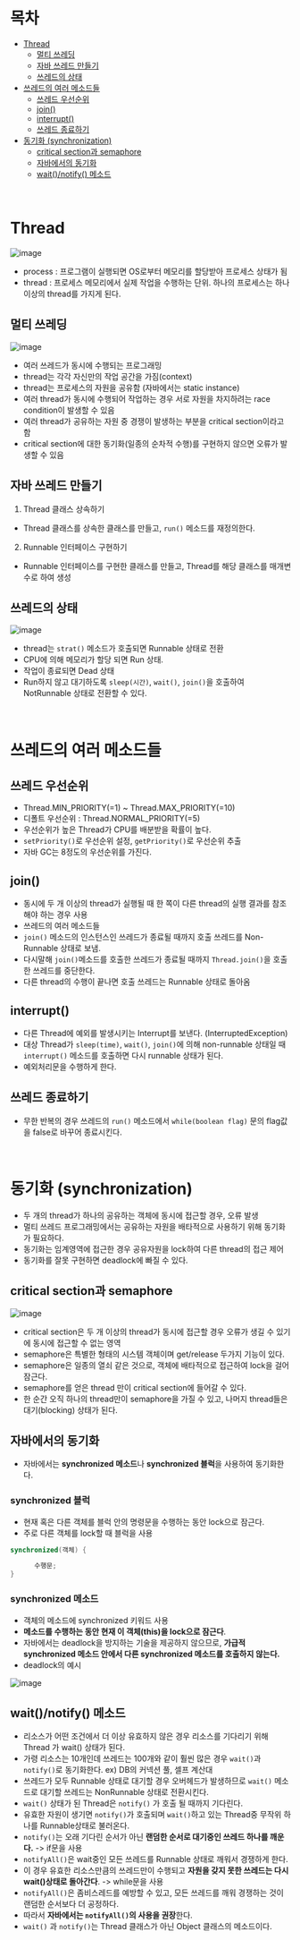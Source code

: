 # 목차
- [Thread](#thread)
  - [멀티 쓰레딩](#멀티-쓰레딩)
  - [자바 쓰레드 만들기](#자바-쓰레드-만들기)
  - [쓰레드의 상태](#쓰레드의-상태)
- [쓰레드의 여러 메소드들](#쓰레드의-여러-메소드들)
  - [쓰레드 우선순위](#쓰레드-우선순위)
  - [join()](#join)
  - [interrupt()](#interrupt)
  - [쓰레드 종료하기](#쓰레드-종료하기)
- [동기화 (synchronization)](#동기화-synchronization)
  - [critical section과 semaphore](#critical-section과-semaphore)
  - [자바에서의 동기화](#자바에서의-동기화)
  - [wait()/notify() 메소드](#waitnotify-메소드)
<br>

# Thread 

![image](https://user-images.githubusercontent.com/106129404/230759604-2d35b58e-51f8-4949-8866-667ba238c823.png)

- process : 프로그램이 실행되면 OS로부터 메모리를 할당받아 프로세스 상태가 됨
- thread : 프로세스 메모리에서 실제 작업을 수행하는 단위. 하나의 프로세스는 하나 이상의 thread를 가지게 된다.

## 멀티 쓰레딩
![image](https://user-images.githubusercontent.com/106129404/230759611-9b854894-cea2-470c-92b4-78157529c25a.png)

- 여러 쓰레드가 동시에 수행되는 프로그래밍
- thread는 각각 자신만의 작업 공간을 가짐(context)
- thread는 프로세스의 자원을 공유함 (자바에서는 static instance)
- 여러 thread가 동시에 수행되어 작업하는 경우 서로 자원을 차지하려는 race condition이 발생할 수 있음
- 여러 thread가 공유하는 자원 중 경쟁이 발생하는 부분을 critical section이라고 함
- critical section에 대한 동기화(일종의 순차적 수행)를 구현하지 않으면 오류가 발생할 수 있음

## 자바 쓰레드 만들기
1. Thread 클래스 상속하기
- Thread 클래스를 상속한 클래스를 만들고, `run()` 메소드를 재정의한다.

2. Runnable 인터페이스 구현하기
- Runnable 인터페이스를 구현한 클래스를 만들고, Thread를 해당 클래스를 매개변수로 하여 생성

## 쓰레드의 상태
![image](https://user-images.githubusercontent.com/106129404/230759530-f7b15525-1c50-4b25-8639-fdf6c3da5ff8.png)

- thread는 `strat()` 메소드가 호출되면 Runnable 상태로 전환
- CPU에 의해 메모리가 할당 되면 Run 상태.
- 작업이 종료되면 Dead 상태
- Run하지 않고 대기하도록 `sleep(시간)`, `wait()`, `join()`을 호출하여 NotRunnable 상태로 전환할 수 있다.

<br>

# 쓰레드의 여러 메소드들

## 쓰레드 우선순위
- Thread.MIN_PRIORITY(=1) ~ Thread.MAX_PRIORITY(=10)
- 디폴트 우선순위 : Thread.NORMAL_PRIORITY(=5)
- 우선순위가 높은 Thread가 CPU를 배분받을 확률이 높다.
- `setPriority()`로 우선순위 설정, `getPriority()`로 우선순위 추출
- 자바 GC는 8정도의 우선순위를 가진다.

## join()
- 동시에 두 개 이상의 thread가 실행될 때 한 쪽이 다른 thread의 실행 결과를 참조해야 하는 경우 사용
- 쓰레드의 여러 메소드들
- `join()` 메소드의 인스턴스인 쓰레드가 종료될 때까지 호출 쓰레드를 Non-Runnable 상태로 보냄.
- 다시말해 `join()`메소드를 호출한 쓰레드가 종료될 때까지 `Thread.join()`을 호출한 쓰레드를 중단한다.
- 다른 thread의 수행이 끝나면 호출 쓰레드는 Runnable 상태로 돌아옴

## interrupt()
- 다른 Thread에 예외를 발생시키는 Interrupt를 보낸다. (InterruptedException)
- 대상 Thread가 `sleep(time)`, `wait()`, `join()`에 의해 non-runnable 상태일 때 `interrupt()` 메소드를 호출하면 다시 runnable 상태가 된다.
- 예외처리문을 수행하게 한다.

## 쓰레드 종료하기
- 무한 반복의 경우 쓰레드의 `run()` 메소드에서 `while(boolean flag)` 문의 flag값을 false로 바꾸어 종료시킨다.

<br>

# 동기화 (synchronization)
- 두 개의 thread가 하나의 공유하는 객체에 동시에 접근할 경우, 오류 발생
- 멀티 쓰레드 프로그래밍에서는 공유하는 자원을 배타적으로 사용하기 위해 동기화가 필요하다.
- 동기화는 임계영역에 접근한 경우 공유자원을 lock하여 다른 thread의 접근 제어
- 동기화를 잘못 구현하면 deadlock에 빠질 수 있다.

## critical section과 semaphore
![image](https://user-images.githubusercontent.com/106129404/230918435-209440f1-cd45-444d-a9b9-33439cc71310.png)

- critical section은 두 개 이상의 thread가 동시에 접근할 경우 오류가 생길 수 있기에 동시에 접근할 수 없는 영역
- semaphore은 특별한 형태의 시스템 객체이며 get/release 두가지 기능이 있다.
- semaphore은 일종의 열쇠 같은 것으로, 객체에 배타적으로 접근하여 lock을 걸어잠근다.
- semaphore를 얻은 thread 만이 critical section에 들어갈 수 있다.
- 한 순간 오직 하나의 thread만이 semaphore을 가질 수 있고, 나머지 thread들은 대기(blocking) 상태가 된다.

## 자바에서의 동기화
- 자바에서는 **synchronized 메소드**나 **synchronized 블럭**을 사용하여 동기화한다.

### synchronized 블럭
- 현재 혹은 다른 객체를 블럭 안의 명령문을 수행하는 동안 lock으로 잠근다.
- 주로 다른 객체를 lock할 때 블럭을 사용

```java
synchronized(객체) {

      수행문;
}
```

### synchronized 메소드
- 객체의 메소드에 synchronized 키워드 사용
- **메소드를 수행하는 동안 현재 이 객체(this)을 lock으로 잠근다**.
- 자바에서는 deadlock을 방지하는 기술을 제공하지 않으므로, **가급적 synchronized 메소드 안에서 다른 synchronized 메소드를 호출하지 않는다.**
- deadlock의 예시

![image](https://user-images.githubusercontent.com/106129404/230919592-6920ae58-e6dc-4c4b-8517-8718b192aea4.png)

## wait()/notify() 메소드
- 리소스가 어떤 조건에서 더 이상 유효하지 않은 경우 리소스를 기다리기 위해 Thread 가 wait() 상태가 된다.
- 가령 리소스는 10개인데 쓰레드는 100개와 같이 훨씬 많은 경우 `wait()`과 `notify()`로 동기화한다. ex) DB의 커넥션 풀, 셀프 계산대
- 쓰레드가 모두 Runnable 상태로 대기할 경우 오버헤드가 발생하므로 `wait()` 메소드로 대기할 쓰레드는 NonRunnable 상태로 전환시킨다.
- `wait()` 상태가 된 Thread은 `notify()` 가 호출 될 때까지 기다린다.
- 유효한 자원이 생기면 `notify()`가 호출되며 `wait()`하고 있는 Thread중 무작위 하나를 Runnable상태로 불러온다.
- `notify()`는 오래 기다린 순서가 아닌 **랜덤한 순서로 대기중인 쓰레드 하나를 깨운다.** -> if문을 사용
- `notifyAll()`은 wait중인 모든 쓰레드를 Runnable 상태로 깨워서 경쟁하게 한다.
- 이 경우 유효한 리소스만큼의 쓰레드만이 수행되고 **자원을 갖지 못한 쓰레드는 다시 wait()상태로 돌아간다**. -> while문을 사용
- `notifyAll()`은 좀비스레드를 예방할 수 있고, 모든 쓰레드를 깨워 경쟁하는 것이 랜덤한 순서보다 더 공정하다.
- 따라서 **자바에서는 `notifyAll()`의 사용을 권장**한다.
- `wait()` 과 `notify()`는 Thread 클래스가 아닌 Object 클래스의 메소드이다.
